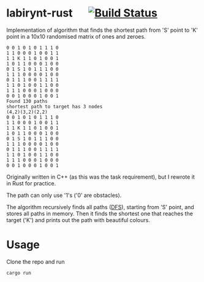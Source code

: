# labirynt-rust &emsp; [![Build Status](https://travis-ci.com/aol1306/labirynt-rust.svg?branch=master)](https://travis-ci.com/aol1306/labirynt-rust)

Implementation of algorithm that finds the shortest path from 'S' point to 'K' point in a 10x10 randomised matrix of ones and zeroes.

```
0 0 1 0 1 0 1 1 1 0
1 1 0 0 0 1 0 0 1 1
1 1 K 1 1 0 1 0 0 1
1 0 1 1 0 0 0 1 0 0
0 1 S 1 0 1 1 1 0 0
1 1 1 0 0 0 0 1 0 0
0 1 1 1 0 0 1 1 1 1
1 1 0 1 0 0 1 1 0 0
1 1 1 0 0 0 1 0 0 0
0 0 1 0 0 0 1 0 0 1
Found 130 paths
shortest path to target has 3 nodes
(4,2)(3,2)(2,2)
0 0 1 0 1 0 1 1 1 0
1 1 0 0 0 1 0 0 1 1
1 1 K 1 1 0 1 0 0 1
1 0 1 1 0 0 0 1 0 0
0 1 S 1 0 1 1 1 0 0
1 1 1 0 0 0 0 1 0 0
0 1 1 1 0 0 1 1 1 1
1 1 0 1 0 0 1 1 0 0
1 1 1 0 0 0 1 0 0 0
0 0 1 0 0 0 1 0 0 1
```


Originally written in C++ (as this was the task requirement), but I rewrote it in Rust for practice.

The path can only use '1's ('0' are obstacles).

The algorithm recursively finds all paths ([DFS](https://en.wikipedia.org/wiki/Depth-first_search)), starting from 'S' point, and stores all paths in memory. Then it finds the shortest one that reaches the target ('K') and prints out the path with beautiful colours.


# Usage

Clone the repo and run

```bash
cargo run
```
